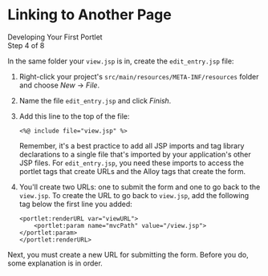 # Linking to Another Page [](id=linking-to-another-page)

<div class="learn-path-step">
    <p>Developing Your First Portlet<br>Step 4 of 8</p>
</div>

In the same folder your `view.jsp` is in, create the `edit_entry.jsp` file:

1.  Right-click your project's `src/main/resources/META-INF/resources` folder
    and choose *New* &rarr; *File*.

2.  Name the file `edit_entry.jsp` and click *Finish*.

3.  Add this line to the top of the file:

        <%@ include file="view.jsp" %>

    Remember, it's a best practice to add all JSP imports and tag library
    declarations to a single file that's imported by your application's other 
    JSP files. For `edit_entry.jsp`, you need these imports to access the 
    portlet tags that create URLs and the Alloy tags that create the form. 

4.  You'll create two URLs: one to submit the form and one to go back to the 
    `view.jsp`. To create the URL to go back to `view.jsp`, add the following 
    tag below the first line you added: 

        <portlet:renderURL var="viewURL">
            <portlet:param name="mvcPath" value="/view.jsp"></portlet:param>
        </portlet:renderURL>

Next, you must create a new URL for submitting the form. Before you do, some
explanation is in order. 

